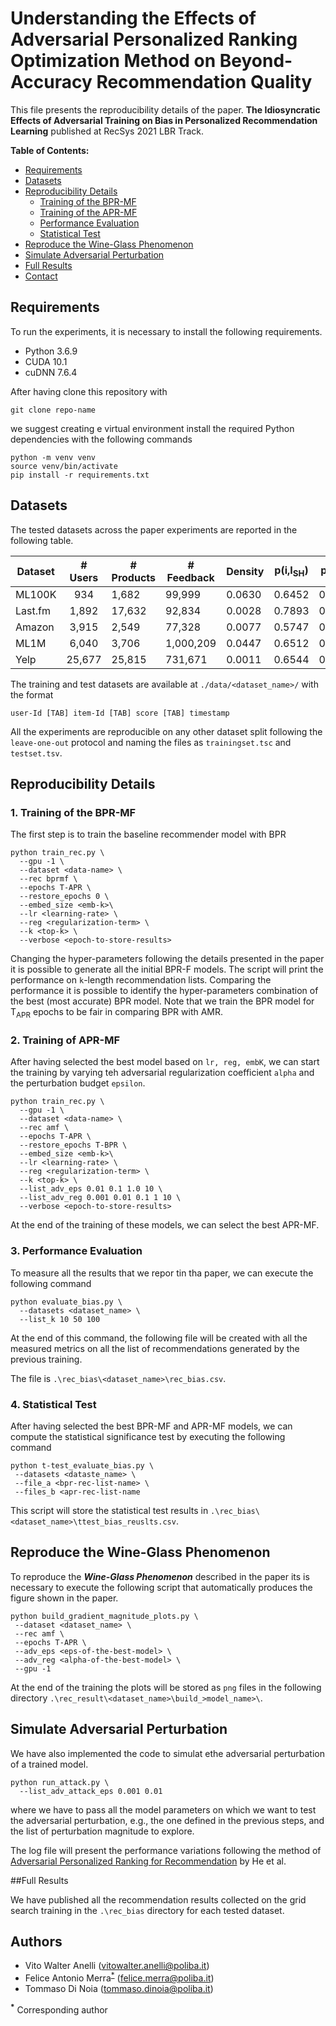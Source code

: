 # Understanding the Effects of Adversarial Personalized Ranking Optimization Method on Beyond-Accuracy Recommendation Quality

This file presents the reproducibility details of the paper. **The Idiosyncratic Effects of Adversarial Training on Bias in Personalized Recommendation Learning** published at RecSys 2021 LBR Track.

**Table of Contents:**
- [Requirements](#requirements)
- [Datasets](#datasets)
- [Reproducibility Details](#reproducibility-details)
  - [Training of the BPR-MF](#1-training-of-the-bpr-mf)
  - [Training of the APR-MF](#2-recommendations-generation)
  - [Performance Evaluation](#3-performance-evaluation)
  - [Statistical Test](#4-statistical-test)
- [Reproduce the Wine-Glass Phenomenon](#reproduce-the-wine-glass-phenomenon)
- [Simulate Adversarial Perturbation](#simulate-adversarial-perturbation)
- [Full Results](#full-results)
- [Contact](#contact)

## Requirements

To run the experiments, it is necessary to install the following requirements. 

* Python 3.6.9
* CUDA 10.1
* cuDNN 7.6.4

After having clone this repository with 
```
git clone repo-name
```
we suggest creating e virtual environment install the required Python dependencies with the following commands
```
python -m venv venv
source venv/bin/activate
pip install -r requirements.txt
```
## Datasets
The tested datasets across the paper experiments are reported in the following table.

|       Dataset      |   # Users   | # Products   |  # Feedback   | Density | p(i,I<sub>SH</sub>) | p(i,I<sub>LT</sub>) |
| ------------------ |:-----------:| ------------| ------------- | --------| --------------------- | --------------------- | 
|     ML100K     |    934        | 1,682        |  99,999       | 0.0630 | 0.6452                | 0.3548                |
|     Last.fm    |    1,892      | 17,632       |  92,834       | 0.0028 | 0.7893                | 0.2107                |
|     Amazon     |    3,915      | 2,549        |  77,328       | 0.0077 | 0.5747                | 0.4253                |
|     ML1M       |    6,040      | 3,706        |  1,000,209    | 0.0447 | 0.6512                | 0.3488                |
|     Yelp       |    25,677     | 25,815       |  731,671      | 0.0011 | 0.6544                | 0.3456                |

The training and test datasets are available at ```./data/<dataset_name>/``` with the format
```
user-Id [TAB] item-Id [TAB] score [TAB] timestamp
```
 All the experiments are reproducible on any other dataset split following the ```leave-one-out``` protocol and naming the files as ```trainingset.tsc``` and ```testset.tsv```.

## Reproducibility Details

### 1. Training of the BPR-MF
The first step is to train the baseline recommender model with BPR
```
python train_rec.py \
  --gpu -1 \
  --dataset <data-name> \
  --rec bprmf \
  --epochs T-APR \
  --restore_epochs 0 \
  --embed_size <emb-k>\
  --lr <learning-rate> \
  --reg <regularization-term> \
  --k <top-k> \
  --verbose <epoch-to-store-results> 
```
Changing the hyper-parameters following the details presented in the paper it is possible to generate all the initial BPR-F models.
The script will print the performance on ```k```-length recommendation lists. Comparing the performance it is possible to identify the hyper-parameters combination of the best (most accurate) BPR model. Note that we train the BPR model for T<sub>APR</sub> epochs to be fair in comparing BPR with AMR.

### 2. Training of APR-MF
After having selected the best model based on ```lr, reg, embK```, we can start the training by varying teh adversarial regularization coefficient ```alpha``` and the perturbation budget ```epsilon```.
```
python train_rec.py \
  --gpu -1 \
  --dataset <data-name> \
  --rec amf \
  --epochs T-APR \
  --restore_epochs T-BPR \
  --embed_size <emb-k>\
  --lr <learning-rate> \
  --reg <regularization-term> \
  --k <top-k> \
  --list_adv_eps 0.01 0.1 1.0 10 \
  --list_adv_reg 0.001 0.01 0.1 1 10 \
  --verbose <epoch-to-store-results> 
```
At the end of the training of these models, we can select the best APR-MF.

### 3. Performance Evaluation
To measure all the results that we repor tin tha paper, we can execute the following command
```
python evaluate_bias.py \
  --datasets <dataset_name> \
  --list_k 10 50 100
```
At the end of this command, the following file will be created with all the measured metrics on all the list of recommendations generated by the previous training. 

The file is ```.\rec_bias\<dataset_name>\rec_bias.csv```.

### 4. Statistical Test
After having selected the best BPR-MF and APR-MF models, we can compute the statistical significance test by executing the following command
```
python t-test_evaluate_bias.py \
 --datasets <dataste_name> \
 --file_a <bpr-rec-list-name> \
 --files_b <apr-rec-list-name
```

This script will store the statistical test results in ```.\rec_bias\<dataset_name>\ttest_bias_reuslts.csv```.

## Reproduce the Wine-Glass Phenomenon
To reproduce the ***Wine-Glass Phenomenon*** described in the paper its is necessary to execute the following script that automatically produces the figure shown in the paper.
```
python build_gradient_magnitude_plots.py \
 --dataset <dataset_name> \
 --rec amf \
 --epochs T-APR \
 --adv_eps <eps-of-the-best-model> \
 --adv_reg <alpha-of-the-best-model> \
 --gpu -1 
```
At the end of the training the plots will be stored as ```png``` files in the following directory ```.\rec_result\<dataset_name>\build_>model_name>\```.

## Simulate Adversarial Perturbation
We have also implemented the code to simulat ethe adversarial perturbation of a trained model. 
```
python run_attack.py \
  --list_adv_attack_eps 0.001 0.01 
```
where we have to pass all the model parameters on which we want to test the adversarial perturbation, e.g., the one defined in the previous steps, and the list of perturbation magnitude to explore.

The log file will present the performance variations following the method of [Adversarial Personalized Ranking for Recommendation](https://arxiv.org/pdf/1808.03908.pdf) by He et al.

##Full Results

We have published all the recommendation results collected on the grid search training in the ```.\rec_bias``` directory for each tested dataset.

## Authors
* Vito Walter Anelli (vitowalter.anelli@poliba.it)
* Felice Antonio Merra<sup id="a1">[*](#f1)</sup> (felice.merra@poliba.it)
* Tommaso Di Noia (tommaso.dinoia@poliba.it)

<b id="f1"><sup>*</sup></b> Corresponding author

